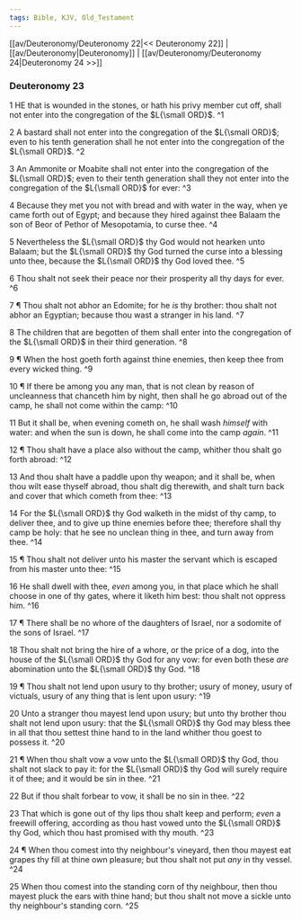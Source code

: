 ```yaml
---
tags: Bible, KJV, Old_Testament
---
```


[[av/Deuteronomy/Deuteronomy 22|<< Deuteronomy 22]] | [[av/Deuteronomy|Deuteronomy]] | [[av/Deuteronomy/Deuteronomy 24|Deuteronomy 24 >>]]

### Deuteronomy 23

1 HE that is wounded in the stones, or hath his privy member cut off, shall not enter into the congregation of the $L{\small ORD}$. ^1

2 A bastard shall not enter into the congregation of the $L{\small ORD}$; even to his tenth generation shall he not enter into the congregation of the $L{\small ORD}$. ^2

3 An Ammonite or Moabite shall not enter into the congregation of the $L{\small ORD}$; even to their tenth generation shall they not enter into the congregation of the $L{\small ORD}$ for ever: ^3

4 Because they met you not with bread and with water in the way, when ye came forth out of Egypt; and because they hired against thee Balaam the son of Beor of Pethor of Mesopotamia, to curse thee. ^4

5 Nevertheless the $L{\small ORD}$ thy God would not hearken unto Balaam; but the $L{\small ORD}$ thy God turned the curse into a blessing unto thee, because the $L{\small ORD}$ thy God loved thee. ^5

6 Thou shalt not seek their peace nor their prosperity all thy days for ever. ^6

7 ¶ Thou shalt not abhor an Edomite; for he _is_ thy brother: thou shalt not abhor an Egyptian; because thou wast a stranger in his land. ^7

8 The children that are begotten of them shall enter into the congregation of the $L{\small ORD}$ in their third generation. ^8

9 ¶ When the host goeth forth against thine enemies, then keep thee from every wicked thing. ^9

10 ¶ If there be among you any man, that is not clean by reason of uncleanness that chanceth him by night, then shall he go abroad out of the camp, he shall not come within the camp: ^10

11 But it shall be, when evening cometh on, he shall wash _himself_ with water: and when the sun is down, he shall come into the camp _again_. ^11

12 ¶ Thou shalt have a place also without the camp, whither thou shalt go forth abroad: ^12

13 And thou shalt have a paddle upon thy weapon; and it shall be, when thou wilt ease thyself abroad, thou shalt dig therewith, and shalt turn back and cover that which cometh from thee: ^13

14 For the $L{\small ORD}$ thy God walketh in the midst of thy camp, to deliver thee, and to give up thine enemies before thee; therefore shall thy camp be holy: that he see no unclean thing in thee, and turn away from thee. ^14

15 ¶ Thou shalt not deliver unto his master the servant which is escaped from his master unto thee: ^15

16 He shall dwell with thee, _even_ among you, in that place which he shall choose in one of thy gates, where it liketh him best: thou shalt not oppress him. ^16

17 ¶ There shall be no whore of the daughters of Israel, nor a sodomite of the sons of Israel. ^17

18 Thou shalt not bring the hire of a whore, or the price of a dog, into the house of the $L{\small ORD}$ thy God for any vow: for even both these _are_ abomination unto the $L{\small ORD}$ thy God. ^18

19 ¶ Thou shalt not lend upon usury to thy brother; usury of money, usury of victuals, usury of any thing that is lent upon usury: ^19

20 Unto a stranger thou mayest lend upon usury; but unto thy brother thou shalt not lend upon usury: that the $L{\small ORD}$ thy God may bless thee in all that thou settest thine hand to in the land whither thou goest to possess it. ^20

21 ¶ When thou shalt vow a vow unto the $L{\small ORD}$ thy God, thou shalt not slack to pay it: for the $L{\small ORD}$ thy God will surely require it of thee; and it would be sin in thee. ^21

22 But if thou shalt forbear to vow, it shall be no sin in thee. ^22

23 That which is gone out of thy lips thou shalt keep and perform; _even_ a freewill offering, according as thou hast vowed unto the $L{\small ORD}$ thy God, which thou hast promised with thy mouth. ^23

24 ¶ When thou comest into thy neighbour's vineyard, then thou mayest eat grapes thy fill at thine own pleasure; but thou shalt not put _any_ in thy vessel. ^24

25 When thou comest into the standing corn of thy neighbour, then thou mayest pluck the ears with thine hand; but thou shalt not move a sickle unto thy neighbour's standing corn. ^25
